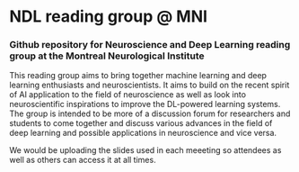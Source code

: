 # NDL reading group @ MNI
### Github repository for Neuroscience and Deep Learning reading group at the Montreal Neurological Institute

This reading group aims to bring together machine learning and deep learning enthusiasts and neuroscientists. It aims to build on the recent spirit of AI application to the field of neuroscience as well as look into neuroscientific inspirations to improve the DL-powered learning systems. The group is intended to be more of a discussion forum for researchers and students to come together and discuss various advances in the field of deep learning and possible applications in neuroscience and vice versa.

We would be uploading the slides used in each meeeting so attendees as well as others can access it at all times. 
